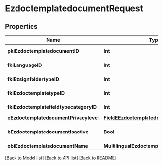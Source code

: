 # EzdoctemplatedocumentRequest

## Properties
Name | Type | Description | Notes
------------ | ------------- | ------------- | -------------
**pkiEzdoctemplatedocumentID** | **Int** | The unique ID of the Ezdoctemplatedocument | [optional] 
**fkiLanguageID** | **Int** | The unique ID of the Language.  Valid values:  |Value|Description| |-|-| |1|French| |2|English| | 
**fkiEzsignfoldertypeID** | **Int** | The unique ID of the Ezsignfoldertype. | [optional] 
**fkiEzdoctemplatetypeID** | **Int** | The unique ID of the Ezdoctemplatetype | 
**fkiEzdoctemplatefieldtypecategoryID** | **Int** | The unique ID of the Ezdoctemplatefieldtypecategory | 
**eEzdoctemplatedocumentPrivacylevel** | [**FieldEEzdoctemplatedocumentPrivacylevel**](FieldEEzdoctemplatedocumentPrivacylevel.md) |  | [optional] 
**bEzdoctemplatedocumentIsactive** | **Bool** | Whether the ezdoctemplatedocument is active or not | 
**objEzdoctemplatedocumentName** | [**MultilingualEzdoctemplatedocumentName**](MultilingualEzdoctemplatedocumentName.md) |  | 

[[Back to Model list]](../README.md#documentation-for-models) [[Back to API list]](../README.md#documentation-for-api-endpoints) [[Back to README]](../README.md)



